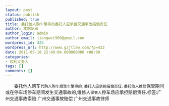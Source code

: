 ```yaml
---
layout: post
status: publish
published: true
title: 委托他人购车肇事的委托人应承担交通事故赔偿责任
author: 本站记者
author_login: admin
author_email: jiangwei909@gmail.com
wordpress_id: 423
wordpress_url: http://www.gzjtlaw.com/?p=423
date: 2011-05-18 22:49:04.000000000 +08:00
categories:
- 权利义务人
tags: []
comments: []
---
```

　　委托他人购车`代购人购车后驾车肇事的,委托人应承担赔偿责任.委托他人维修`保管期间或在停车场停车期间发生交通事故的,维修人`保管人`停车场应承担赔偿责任.标签:广州交通事故索赔 广州交通事故赔偿 广州交通事故律师
